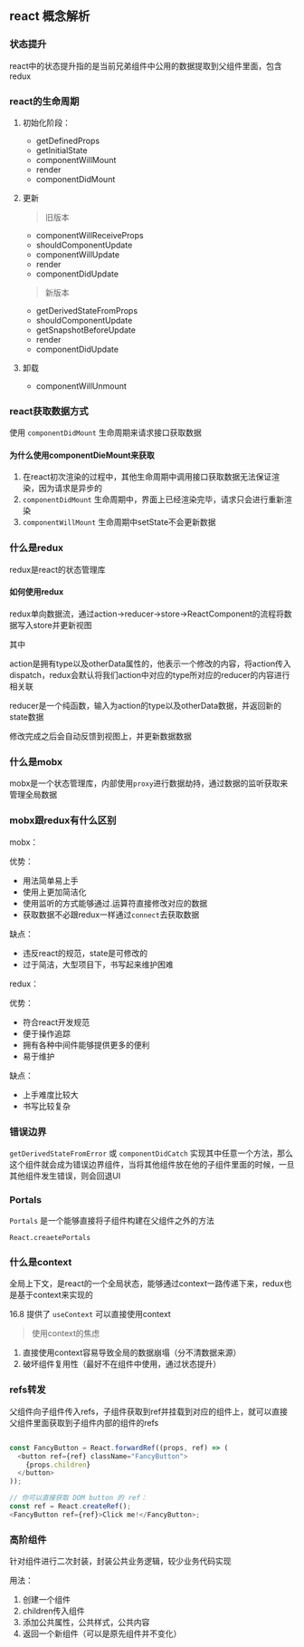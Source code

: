 ## react 概念解析

### 状态提升

react中的状态提升指的是当前兄弟组件中公用的数据提取到父组件里面，包含redux

### react的生命周期

1. 初始化阶段：

    - getDefinedProps
    - getInitialState
    - componentWillMount
    - render
    - componentDidMount

2. 更新

    > 旧版本

    - componentWillReceiveProps
    - shouldComponentUpdate
    - componentWillUpdate
    - render
    - componentDidUpdate

    > 新版本

    - getDerivedStateFromProps
    - shouldComponentUpdate
    - getSnapshotBeforeUpdate
    - render
    - componentDidUpdate

3. 卸载

    - componentWillUnmount

### react获取数据方式

使用 `componentDidMount` 生命周期来请求接口获取数据

#### 为什么使用componentDieMount来获取

1. 在react初次渲染的过程中，其他生命周期中调用接口获取数据无法保证渲染，因为请求是异步的
2. `componentDidMount` 生命周期中，界面上已经渲染完毕，请求只会进行重新渲染
3. `componentWillMount` 生命周期中setState不会更新数据

### 什么是redux

redux是react的状态管理库

#### 如何使用redux

redux单向数据流，通过action->reducer->store->ReactComponent的流程将数据写入store并更新视图

其中

action是拥有type以及otherData属性的，他表示一个修改的内容，将action传入dispatch，redux会默认将我们action中对应的type所对应的reducer的内容进行相关联

reducer是一个纯函数，输入为action的type以及otherData数据，并返回新的state数据

修改完成之后会自动反馈到视图上，并更新数据数据

### 什么是mobx

mobx是一个状态管理库，内部使用`proxy`进行数据劫持，通过数据的监听获取来管理全局数据

### mobx跟redux有什么区别

mobx：

优势：

- 用法简单易上手
- 使用上更加简洁化
- 使用监听的方式能够通过.运算符直接修改对应的数据
- 获取数据不必跟redux一样通过`connect`去获取数据

缺点：

- 违反react的规范，state是可修改的
- 过于简洁，大型项目下，书写起来维护困难

redux：

优势：

- 符合react开发规范
- 便于操作追踪
- 拥有各种中间件能够提供更多的便利
- 易于维护

缺点：

- 上手难度比较大
- 书写比较复杂

### 错误边界

`getDerivedStateFromError` 或 `componentDidCatch` 实现其中任意一个方法，那么这个组件就会成为错误边界组件，当将其他组件放在他的子组件里面的时候，一旦其他组件发生错误，则会回退UI

### Portals

`Portals` 是一个能够直接将子组件构建在父组件之外的方法

`React.creaetePortals`

### 什么是context

全局上下文，是react的一个全局状态，能够通过context一路传递下来，redux也是基于context来实现的

16.8 提供了 `useContext` 可以直接使用context

> 使用context的焦虑

1. 直接使用context容易导致全局的数据崩塌（分不清数据来源）
2. 破坏组件复用性（最好不在组件中使用，通过状态提升）

### refs转发

父组件向子组件传入refs，子组件获取到ref并挂载到对应的组件上，就可以直接父组件里面获取到子组件内部的组件的refs

``` javascript

const FancyButton = React.forwardRef((props, ref) => (
  <button ref={ref} className="FancyButton">
    {props.children}
  </button>
));

// 你可以直接获取 DOM button 的 ref：
const ref = React.createRef();
<FancyButton ref={ref}>Click me!</FancyButton>;

```

### 高阶组件

针对组件进行二次封装，封装公共业务逻辑，较少业务代码实现

用法：

1. 创建一个组件
2. children传入组件
3. 添加公共属性，公共样式，公共内容
4. 返回一个新组件（可以是原先组件并不变化）
